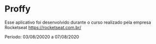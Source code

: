 # Proffy

Esse aplicativo foi desenvolvido durante o curso realizado pela empresa Rocketseat https://rocketseat.com.br/

Período: 03/08/20020 a 07/08/2020
